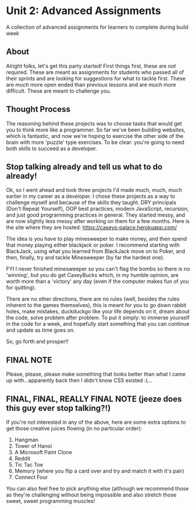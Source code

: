 # Unit 2: Advanced Assignments
A collection of advanced assignments for learners to complete during build week

## About
Alright folks, let's get this party started! First things first, these are *not* required. These are meant as assignments for students who passed all of their sprints and are looking for suggestions for what to tackle first. These are *much* more open ended than previous lessons and are *much* more difficult. These are meant to challenge you.

## Thought Process
The reasoning behind these projects was to choose tasks that would get you to think more like a programmer. So far we've been building websites, which is fantastic, and now we're hoping to exercise the other side of the brain with more 'puzzle' type exercises. To be clear: you're going to need both skills to succeed as a developer.

## Stop talking already and tell us what to do already!
Ok, so I went ahead and took three projects I'd made much, much, *much* earlier in my career as a developer. I chose these projects as a way to challenge myself and because of the skills they taught. DRY principals (Don't Repeat Yourself), OOP best practices, modern JavaScript, recursion, and just good programming practices in general. They started messy, and are now slightly less messy after working on them for a few months. Here is the site where they are hosted: https://caseys-palace.herokuapp.com/

The idea is you have to play minesweeper to make money, and then spend that money playing either blackjack or poker. I recommend starting with BlackJack, using what you learned from BlackJack move on to Poker, and then, finally, try and tackle Minesweeper (by far the hardest one).

FYI I never finished minesweeper so you can't flag the bombs so there is no 'winning', but you do get CaseyBucks which, in my humble opinion, are worth more than a 'victory' any day (even if the computer makes fun of you for quitting).

There are no other directions, there are no rules (well, besides the rules inherent to the games themselves), this is meant for you to go down rabbit holes, make mistakes, duckduckgo like your life depends on it, dream about the code, solve problem after problem. To put it simply: to immerse yourself in the code for a week, and hopefully start something that you can continue and update as time goes on.

So, go forth and prosper!! 

## FINAL NOTE
Please, please, please make something that looks better than what I came up with...apparently back then I didn't know CSS existed :(...

## FINAL, FINAL, REALLY FINAL NOTE (jeeze does this guy ever stop talking?!)
If you're not interested in any of the above, here are some extra options to get those creative juices flowing (in no particular order):

1. Hangman
2. Tower of Hanoi
3. A Microsoft Paint Clone
4. Reddit
5. Tic Tac Toe
6. Memory (where you flip a card over and try and match it with it's pair)
7. Connect Four

You can also feel free to pick anything else (although we recommend those as they're challenging without being impossible and also stretch those sweet, sweet programming muscles!
